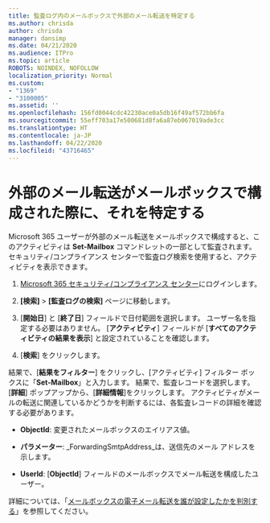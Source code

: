 ```yaml
---
title: 監査ログ内のメールボックスで外部のメール転送を特定する
ms.author: chrisda
author: chrisda
manager: dansimp
ms.date: 04/21/2020
ms.audience: ITPro
ms.topic: article
ROBOTS: NOINDEX, NOFOLLOW
localization_priority: Normal
ms.custom:
- "1369"
- "3100005"
ms.assetid: ''
ms.openlocfilehash: 156fd0044cdc42230ace0a5db16f49af572bb6fa
ms.sourcegitcommit: 55eff703a17e500681d8fa6a87eb067019ade3cc
ms.translationtype: HT
ms.contentlocale: ja-JP
ms.lasthandoff: 04/22/2020
ms.locfileid: "43716465"
---
```

# <a name="identify-when-external-email-forwarding-is-configured-on-mailboxes"></a>外部のメール転送がメールボックスで構成された際に、それを特定する

Microsoft 365 ユーザーが外部のメール転送をメールボックスで構成すると、このアクティビティは **Set-Mailbox** コマンドレットの一部として監査されます。 セキュリティ/コンプライアンス センターで監査ログ検索を使用すると、アクティビティを表示できます。

1. [Microsoft 365 セキュリティ/コンプライアンス センター](https://protection.office.com/)にログインします。

2. **[検索]** > **[監査ログの検索]** ページに移動します。

3. [**開始日**] と [**終了日**] フィールドで日付範囲を選択します。 ユーザー名を指定する必要はありません。 [**アクティビティ**] フィールドが [**すべてのアクティビティの結果を表示**] と設定されていることを確認します。

4. [**検索**] をクリックします。

結果で、[**結果をフィルター**] をクリックし、[アクティビティ] フィルター ボックスに「**Set-Mailbox**」と入力します。 結果で、監査レコードを選択します。 [**詳細**] ポップアップから、[**詳細情報**]をクリックします。 アクティビティがメールの転送に関連しているかどうかを判断するには、各監査レコードの詳細を確認する必要があります。

- **ObjectId**: 変更されたメールボックスのエイリアス値。

- **パラメーター**: _ForwardingSmtpAddress_は、送信先のメール アドレスを示します。

- **UserId**: [**ObjectId**] フィールドのメールボックスでメール転送を構成したユーザー。

詳細については、「[メールボックスの電子メール転送を誰が設定したかを判別する](https://docs.microsoft.com/office365/securitycompliance/auditing-troubleshooting-scenarios#determining-who-set-up-email-forwarding-for-a-mailbox)」を参照してください。
